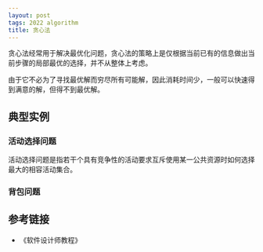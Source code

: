 ```yaml
---
layout: post
tags: 2022 algorithm
title: 贪心法
---
```


贪心法经常用于解决最优化问题，贪心法的策略上是仅根据当前已有的信息做出当前步骤的局部最优的选择，并不从整体上考虑。

由于它不必为了寻找最优解而穷尽所有可能解，因此消耗时间少，一般可以快速得到满意的解，但得不到最优解。

## 典型实例

### 活动选择问题

活动选择问题是指若干个具有竞争性的活动要求互斥使用某一公共资源时如何选择最大的相容活动集合。

### 背包问题

## 参考链接

- 《软件设计师教程》
